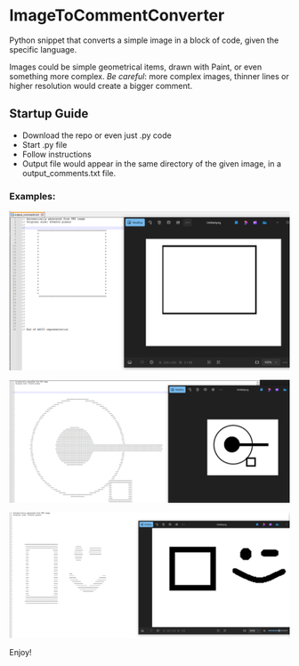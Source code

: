 # ImageToCommentConverter
Python snippet that converts a simple image in a block of code, given the specific language.

Images could be simple geometrical items, drawn with Paint, or even something more complex. *Be careful*: more complex images, thinner lines or higher resolution would create a bigger comment.

## Startup Guide
- Download the repo or even just .py code
- Start .py file
- Follow instructions
- Output file would appear in the same directory of the given image, in a output_comments.txt file.

### Examples: 
![Example1](images/example1.png)

![Example2](images/example2.png)

![Example3](images/example3.png)

Enjoy!

